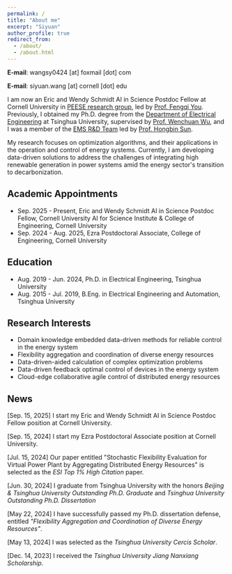 ```yaml
---
permalink: /
title: "About me"
excerpt: "Siyuan"
author_profile: true
redirect_from: 
  - /about/
  - /about.html
---
```


**E-mail**: wangsy0424 [at] foxmail [dot] com

**E-mail**: siyuan.wang [at] cornell [dot] edu

I am now an Eric and Wendy Schmidt AI in Science Postdoc Fellow at Cornell University in [PEESE research group](https://www.peese.org/), led by [Prof. Fengqi You](https://www.peese.org/professor/). Previously, I obtained my Ph.D. degree from the [Department of Electrical Engineering](https://www.eea.tsinghua.edu.cn/en/index.htm) at Tsinghua University, supervised by [Prof. Wenchuan Wu](https://www.eea.tsinghua.edu.cn/en/faculties/wuwench.htm), and I was a member of the [EMS R&D Team](https://www.eea.tsinghua.edu.cn/en/info/1009/1780.htm) led by [Prof. Hongbin Sun](https://www.eea.tsinghua.edu.cn/en/faculties/shb.htm).

My research focuses on optimization algorithms, and their applications in the operation and control of energy systems. Currently, I am developing data-driven solutions to address the challenges of integrating high renewable generation in power systems amid the energy sector's transition to decarbonization.

## Academic Appointments
* Sep. 2025 - Present, Eric and Wendy Schmidt AI in Science Postdoc Fellow, Cornell University AI for Science Institute & College of Engineering, Cornell University
* Sep. 2024 - Aug. 2025, Ezra Postdoctoral Associate, College of Engineering, Cornell University

## Education
* Aug. 2019 - Jun. 2024, Ph.D. in Electrical Engineering, Tsinghua University
* Aug. 2015 - Jul. 2019, B.Eng. in Electrical Engineering and Automation, Tsinghua University

## Research Interests
* Domain knowledge embedded data-driven methods for reliable control in the energy system
* Flexibility aggregation and coordination of diverse energy resources
* Data-driven-aided calculation of complex optimization problems
* Data-driven feedback optimal control of devices in the energy system
* Cloud-edge collaborative agile control of distributed energy resources

## News
[Sep. 15, 2025] I start my Eric and Wendy Schmidt AI in Science Postdoc Fellow position at Cornell University.

[Sep. 15, 2024] I start my Ezra Postdoctoral Associate position at Cornell University.

[Jul. 15, 2024] Our paper entitled "Stochastic Flexibility Evaluation for Virtual Power Plant by Aggregating Distributed Energy Resources" is selected as the *ESI Top 1% High Citation* paper.

[Jun. 30, 2024] I graduate from Tsinghua University with the honors *Beijing & Tsinghua University Outstanding Ph.D. Graduate* and *Tsinghua University Outstanding Ph.D. Dissertation*

[May 22, 2024] I have successfully passed my Ph.D. dissertation defense, entitled *"Flexibility Aggregation and Coordination of Diverse Energy Resources"*.

[May 13, 2024] I was selected as the *Tsinghua University Cercis Scholar*.

[Dec. 14, 2023] I received the *Tsinghua University Jiang Nanxiang Scholarship*.





